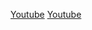 [Youtube](https://www.youtube.com/watch?v=FxdE_ip-SRc&t=1s)
[Youtube](https://www.youtube.com/watch?v=nIcr7XSSQVQ9)